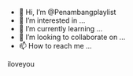 - 👋 Hi, I’m @Penambangplaylist
- 👀 I’m interested in ...
- 🌱 I’m currently learning ...
- 💞️ I’m looking to collaborate on ...
- 📫 How to reach me ...

<!---
Penambangplaylist/Penambangplaylist is a ✨ special ✨ repository because its `README.md` (this file) appears on your GitHub profile.
You can click the Preview link to take a look at your changes.
--->
iloveyou
